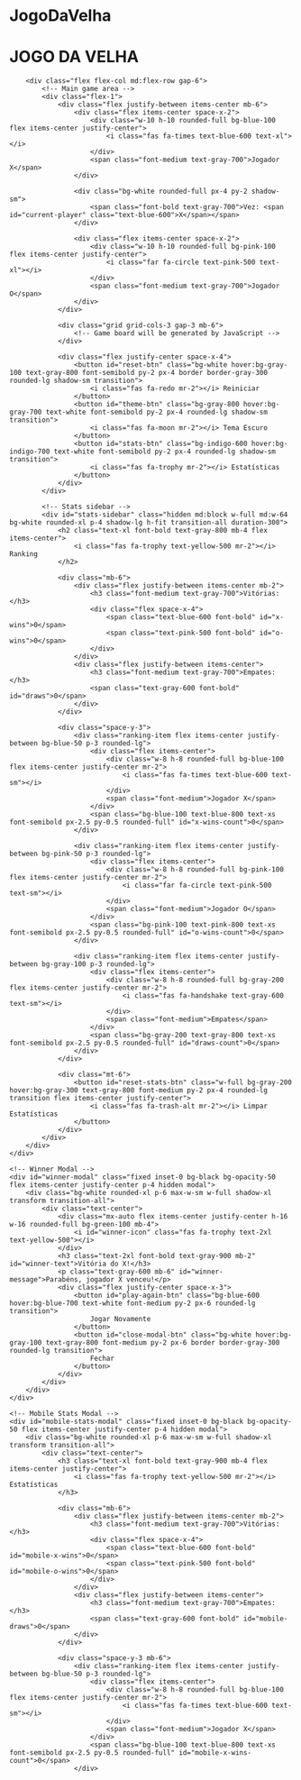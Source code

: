 # JogoDaVelha
<!DOCTYPE html>
<html lang="pt-BR">
<head>
    <meta charset="UTF-8">
    <meta name="viewport" content="width=device-width, initial-scale=1.0">
    <title>Jogo da Velha Moderno</title>
    <script src="https://cdn.tailwindcss.com"></script>
    <link rel="stylesheet" href="https://cdnjs.cloudflare.com/ajax/libs/font-awesome/6.4.0/css/all.min.css">
    <style>
        .cell {
            transition: all 0.3s ease;
        }
        .cell:hover {
            transform: scale(1.05);
            box-shadow: 0 0 15px rgba(0, 0, 0, 0.1);
        }
        .winning-cell {
            animation: pulse 1.5s infinite;
        }
        @keyframes pulse {
            0% { background-color: rgba(134, 239, 172, 0.5); }
            50% { background-color: rgba(74, 222, 128, 0.8); }
            100% { background-color: rgba(134, 239, 172, 0.5); }
        }
        .modal {
            transition: opacity 0.3s ease, transform 0.3s ease;
        }
        .modal-enter {
            opacity: 0;
            transform: scale(0.9);
        }
        .modal-enter-active {
            opacity: 1;
            transform: scale(1);
        }
        .ranking-item {
            transition: all 0.3s ease;
        }
        .ranking-item:hover {
            transform: translateX(5px);
        }
        .stats-card {
            box-shadow: 0 4px 6px -1px rgba(0, 0, 0, 0.1), 0 2px 4px -1px rgba(0, 0, 0, 0.06);
        }
    </style>
</head>
<body class="bg-gradient-to-br from-blue-50 to-purple-50 min-h-screen flex flex-col items-center justify-center p-4">
    <div class="max-w-4xl w-full">
        <h1 class="text-4xl font-bold text-center mb-2 text-transparent bg-clip-text bg-gradient-to-r from-purple-600 to-blue-500">
            JOGO DA VELHA
        </h1>
        
        <div class="flex flex-col md:flex-row gap-6">
            <!-- Main game area -->
            <div class="flex-1">
                <div class="flex justify-between items-center mb-6">
                    <div class="flex items-center space-x-2">
                        <div class="w-10 h-10 rounded-full bg-blue-100 flex items-center justify-center">
                            <i class="fas fa-times text-blue-600 text-xl"></i>
                        </div>
                        <span class="font-medium text-gray-700">Jogador X</span>
                    </div>
                    
                    <div class="bg-white rounded-full px-4 py-2 shadow-sm">
                        <span class="font-bold text-gray-700">Vez: <span id="current-player" class="text-blue-600">X</span></span>
                    </div>
                    
                    <div class="flex items-center space-x-2">
                        <div class="w-10 h-10 rounded-full bg-pink-100 flex items-center justify-center">
                            <i class="far fa-circle text-pink-500 text-xl"></i>
                        </div>
                        <span class="font-medium text-gray-700">Jogador O</span>
                    </div>
                </div>
                
                <div class="grid grid-cols-3 gap-3 mb-6">
                    <!-- Game board will be generated by JavaScript -->
                </div>
                
                <div class="flex justify-center space-x-4">
                    <button id="reset-btn" class="bg-white hover:bg-gray-100 text-gray-800 font-semibold py-2 px-4 border border-gray-300 rounded-lg shadow-sm transition">
                        <i class="fas fa-redo mr-2"></i> Reiniciar
                    </button>
                    <button id="theme-btn" class="bg-gray-800 hover:bg-gray-700 text-white font-semibold py-2 px-4 rounded-lg shadow-sm transition">
                        <i class="fas fa-moon mr-2"></i> Tema Escuro
                    </button>
                    <button id="stats-btn" class="bg-indigo-600 hover:bg-indigo-700 text-white font-semibold py-2 px-4 rounded-lg shadow-sm transition">
                        <i class="fas fa-trophy mr-2"></i> Estatísticas
                    </button>
                </div>
            </div>
            
            <!-- Stats sidebar -->
            <div id="stats-sidebar" class="hidden md:block w-full md:w-64 bg-white rounded-xl p-4 shadow-lg h-fit transition-all duration-300">
                <h2 class="text-xl font-bold text-gray-800 mb-4 flex items-center">
                    <i class="fas fa-trophy text-yellow-500 mr-2"></i> Ranking
                </h2>
                
                <div class="mb-6">
                    <div class="flex justify-between items-center mb-2">
                        <h3 class="font-medium text-gray-700">Vitórias:</h3>
                        <div class="flex space-x-4">
                            <span class="text-blue-600 font-bold" id="x-wins">0</span>
                            <span class="text-pink-500 font-bold" id="o-wins">0</span>
                        </div>
                    </div>
                    <div class="flex justify-between items-center">
                        <h3 class="font-medium text-gray-700">Empates:</h3>
                        <span class="text-gray-600 font-bold" id="draws">0</span>
                    </div>
                </div>
                
                <div class="space-y-3">
                    <div class="ranking-item flex items-center justify-between bg-blue-50 p-3 rounded-lg">
                        <div class="flex items-center">
                            <div class="w-8 h-8 rounded-full bg-blue-100 flex items-center justify-center mr-2">
                                <i class="fas fa-times text-blue-600 text-sm"></i>
                            </div>
                            <span class="font-medium">Jogador X</span>
                        </div>
                        <span class="bg-blue-100 text-blue-800 text-xs font-semibold px-2.5 py-0.5 rounded-full" id="x-wins-count">0</span>
                    </div>
                    
                    <div class="ranking-item flex items-center justify-between bg-pink-50 p-3 rounded-lg">
                        <div class="flex items-center">
                            <div class="w-8 h-8 rounded-full bg-pink-100 flex items-center justify-center mr-2">
                                <i class="far fa-circle text-pink-500 text-sm"></i>
                            </div>
                            <span class="font-medium">Jogador O</span>
                        </div>
                        <span class="bg-pink-100 text-pink-800 text-xs font-semibold px-2.5 py-0.5 rounded-full" id="o-wins-count">0</span>
                    </div>
                    
                    <div class="ranking-item flex items-center justify-between bg-gray-100 p-3 rounded-lg">
                        <div class="flex items-center">
                            <div class="w-8 h-8 rounded-full bg-gray-200 flex items-center justify-center mr-2">
                                <i class="fas fa-handshake text-gray-600 text-sm"></i>
                            </div>
                            <span class="font-medium">Empates</span>
                        </div>
                        <span class="bg-gray-200 text-gray-800 text-xs font-semibold px-2.5 py-0.5 rounded-full" id="draws-count">0</span>
                    </div>
                </div>
                
                <div class="mt-6">
                    <button id="reset-stats-btn" class="w-full bg-gray-200 hover:bg-gray-300 text-gray-800 font-medium py-2 px-4 rounded-lg transition flex items-center justify-center">
                        <i class="fas fa-trash-alt mr-2"></i> Limpar Estatísticas
                    </button>
                </div>
            </div>
        </div>
    </div>
    
    <!-- Winner Modal -->
    <div id="winner-modal" class="fixed inset-0 bg-black bg-opacity-50 flex items-center justify-center p-4 hidden modal">
        <div class="bg-white rounded-xl p-6 max-w-sm w-full shadow-xl transform transition-all">
            <div class="text-center">
                <div class="mx-auto flex items-center justify-center h-16 w-16 rounded-full bg-green-100 mb-4">
                    <i id="winner-icon" class="fas fa-trophy text-2xl text-yellow-500"></i>
                </div>
                <h3 class="text-2xl font-bold text-gray-900 mb-2" id="winner-text">Vitória do X!</h3>
                <p class="text-gray-600 mb-6" id="winner-message">Parabéns, jogador X venceu!</p>
                <div class="flex justify-center space-x-3">
                    <button id="play-again-btn" class="bg-blue-600 hover:bg-blue-700 text-white font-medium py-2 px-6 rounded-lg transition">
                        Jogar Novamente
                    </button>
                    <button id="close-modal-btn" class="bg-white hover:bg-gray-100 text-gray-800 font-medium py-2 px-6 border border-gray-300 rounded-lg transition">
                        Fechar
                    </button>
                </div>
            </div>
        </div>
    </div>

    <!-- Mobile Stats Modal -->
    <div id="mobile-stats-modal" class="fixed inset-0 bg-black bg-opacity-50 flex items-center justify-center p-4 hidden modal">
        <div class="bg-white rounded-xl p-6 max-w-sm w-full shadow-xl transform transition-all">
            <div class="text-center">
                <h3 class="text-xl font-bold text-gray-900 mb-4 flex items-center justify-center">
                    <i class="fas fa-trophy text-yellow-500 mr-2"></i> Estatísticas
                </h3>
                
                <div class="mb-6">
                    <div class="flex justify-between items-center mb-2">
                        <h3 class="font-medium text-gray-700">Vitórias:</h3>
                        <div class="flex space-x-4">
                            <span class="text-blue-600 font-bold" id="mobile-x-wins">0</span>
                            <span class="text-pink-500 font-bold" id="mobile-o-wins">0</span>
                        </div>
                    </div>
                    <div class="flex justify-between items-center">
                        <h3 class="font-medium text-gray-700">Empates:</h3>
                        <span class="text-gray-600 font-bold" id="mobile-draws">0</span>
                    </div>
                </div>
                
                <div class="space-y-3 mb-6">
                    <div class="ranking-item flex items-center justify-between bg-blue-50 p-3 rounded-lg">
                        <div class="flex items-center">
                            <div class="w-8 h-8 rounded-full bg-blue-100 flex items-center justify-center mr-2">
                                <i class="fas fa-times text-blue-600 text-sm"></i>
                            </div>
                            <span class="font-medium">Jogador X</span>
                        </div>
                        <span class="bg-blue-100 text-blue-800 text-xs font-semibold px-2.5 py-0.5 rounded-full" id="mobile-x-wins-count">0</span>
                    </div>
                    
